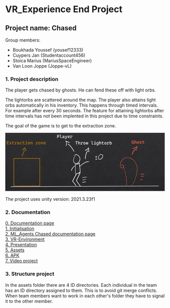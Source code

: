 # VR_Experience End Project

## Project name: Chased

Group members:

- Boukhada Youssef (yousef12333)
- Cuypers Jan (Studentaccount456)
- Stoica Marius (MariusSpaceEngineer)
- Van Loon Joppe (Joppe-vL)

### 1. Project description

The player gets chased by ghosts. He can fend these off with light orbs.

The lightorbs are scattered around the map. The player also attains light orbs automatically in his inventory. This happens through timed intervals. For example after every 30 seconds. The feature for attaining lightorbs after time intervals has not been implented in this project due to time constraints.

The goal of the game is to get to the extraction zone.

![imageexplanation](ImagesREADME/ExplanationProject.JPG)

The project uses unity version: 2021.3.23f1

### 2. Documentation

[0. Documentation page](https://github.com/AP-IT-GH/eindproject-Studentaccount456/tree/NewMain/Documentation)
\
[1. Initialisation](https://github.com/AP-IT-GH/eindproject-Studentaccount456/tree/NewMain/Documentation/1.%20Initialisation)
\
[2. ML_Agents Chased documentation page](https://github.com/AP-IT-GH/eindproject-Studentaccount456/tree/NewMain/Documentation/2.%20ML_Agents)
\
[3. VR-Environment](https://github.com/AP-IT-GH/eindproject-Studentaccount456/tree/NewMain/Documentation/3.%20VR_Environment)
\
[4. Presentation](https://github.com/AP-IT-GH/eindproject-Studentaccount456/tree/NewMain/Documentation/4.%20Presentation)
\
[5. Assets](https://github.com/AP-IT-GH/eindproject-Studentaccount456/tree/NewMain/Documentation/5.%20Assets)
\
[6. APK](https://github.com/AP-IT-GH/eindproject-Studentaccount456/tree/NewMain/Documentation/6.%20APK)
\
[7. Video project](https://github.com/AP-IT-GH/eindproject-Studentaccount456/tree/NewMain/Documentation/7.%20Video%20Project)

### 3. Structure project

In the assets folder there are 4 ID directories. Each individual in the team has an ID directory assigned to them. This is to avoid git merge conflicts. When team members want to work in each other's folder they have to signal it to the other member.

